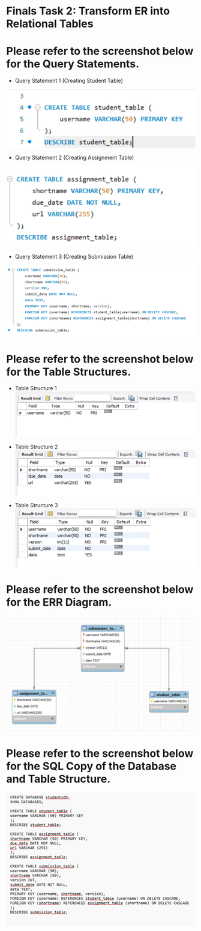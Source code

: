 # Finals Task 2: Transform ER into Relational Tables
# Please refer to the screenshot below for the Query Statements.

- Query Statement 1 (Creating Student Table)
  
![Sample Output](images/query1.png)

- Query Statement 2 (Creating Assignment Table)
  
![Sample Output](images/query2.png)

- Query Statement 3 (Creating Submission Table)
  
![Sample Output](images/query3.png)

# Please refer to the screenshot below for the Table Structures.

- Table Structure 1
![Sample Output](images/table1.png)

- Table Structure 2
![Sample Output](images/table2.png)

- Table Structure 3
![Sample Output](images/table3.png)

# Please refer to the screenshot below for the ERR Diagram.
  
![Sample Output](images/task2diagram.png)

# Please refer to the screenshot below for the SQL Copy of the Database and Table Structure.
  
![Sample Output](images/SQLcode2.png)

